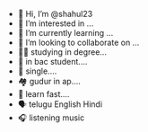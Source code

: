 - 👋 Hi, I’m @shahul23
- 👀 I’m interested in ...
- 🌱 I’m currently learning ...
- 💞️ I’m looking to collaborate on ...
- 👩‍💻 studying in degree...
- 📄 in bac student....
- 💝 single....
- 🏘️ gudur in ap....
- 💪 learn fast....
- 🗣️ telugu English Hindi 
- 🎧 listening music 
<!---
shahul23/shahul23 is a ✨ special ✨ repository because its `README.md` (this file) appears on your GitHub profile.
You can click the Preview link to take a look at your changes.
--->

